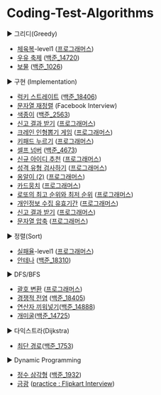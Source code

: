 # Coding-Test-Algorithms

▶ 그리디(Greedy)

- [체육복](https://github.com/hoijoii/CodingTest-Algorithm/blob/master/Greedy/programmers_greedy_gym_clothes(level1).py)-level1 ([프로그래머스](https://programmers.co.kr/learn/courses/30/lessons/42862))
- [우유 축제](https://github.com/hoijoii/CodingTest-Algorithm/blob/main/Greedy/baekjoon_14720_milk_festival.py) ([백준_14720](https://www.acmicpc.net/problem/14720))
- [보물](https://github.com/hoijoii/CodingTest-Algorithm/blob/main/Greedy/baekjoon_1026_tresure.py) ([백준_1026](https://github.com/hoijoii/CodingTest-Algorithm/blob/main/Greedy/baekjoon_1026_tresure.py))
  

▶ 구현 (Implementation)

- [럭키 스트레이트](https://github.com/hoijoii/CodingTest-Algorithm/blob/master/Implementation/implementation_baekjoon_18406_lucky_straight.py) ([백준_18406](https://www.acmicpc.net/problem/18406))
- [문자열 재정렬](https://github.com/hoijoii/CodingTest-Algorithm/blob/master/Implementation/implementation_Facebook_Interview_rearrange_string.py) (Facebook Interview)
- [색종이](https://github.com/hoijoii/CodingTest-Algorithm/blob/main/Implementation/baekjoon_2563_color_paper.py) ([백준_2563](https://www.acmicpc.net/problem/2563))
- [신고 결과 받기](https://github.com/hoijoii/CodingTest-Algorithm/blob/main/Implementation/programmers_report_id.py) ([프로그래머스](https://school.programmers.co.kr/learn/courses/30/lessons/92334))
- [크레인 인형뽑기 게임](https://github.com/hoijoii/CodingTest-Algorithm/blob/main/Implementation/programmers_crain.py) ([프로그래머스](https://school.programmers.co.kr/learn/courses/30/lessons/64061))
- [키패드 누르기](https://github.com/hoijoii/CodingTest-Algorithm/blob/main/Implementation/programmers_keypad.py) ([프로그래머스](https://school.programmers.co.kr/learn/courses/30/lessons/67256))
- [셀프 넘버](https://github.com/hoijoii/CodingTest-Algorithm/blob/main/Implementation/baekjoon_4673_self_number.py) ([백준_4673](https://www.acmicpc.net/problem/4673))
- [신규 아이디 추천](https://github.com/hoijoii/CodingTest-Algorithm/blob/main/Implementation/programmers_new_id.py) ([프로그래머스](https://school.programmers.co.kr/learn/courses/30/lessons/72410))
- [성격 유형 검사하기](https://github.com/hoijoii/CodingTest-Algorithm/blob/main/Implementation/programmers_MBTI.py) ([프로그래머스](https://school.programmers.co.kr/learn/courses/30/lessons/118666))
- [옹알이 (2)](https://github.com/hoijoii/CodingTest-Algorithm/blob/main/Implementation/programmers_babbling.py) ([프로그래머스](https://school.programmers.co.kr/learn/courses/30/lessons/133499))
- [카드뭉치](https://github.com/hoijoii/CodingTest-Algorithm/blob/main/Implementation/programmers_card_dek.py) ([프로그래머스](https://school.programmers.co.kr/learn/courses/30/lessons/159994))
- [로또의 최고 순위와 최저 순위](https://github.com/hoijoii/CodingTest-Algorithm/blob/main/Implementation/programmers_min_max_lotto.p) ([프로그래머스](https://school.programmers.co.kr/learn/courses/30/lessons/77484))
- [개인정보 수집 유효기간](https://github.com/hoijoii/CodingTest-Algorithm/blob/main/Implementation/programmers_personal_info.py) ([프로그래머스](https://school.programmers.co.kr/learn/courses/30/lessons/150370))
- [신고 결과 받기](https://github.com/hoijoii/CodingTest-Algorithm/blob/main/Implementation/programmers_report_id.py) ([프로그래머스](https://school.programmers.co.kr/learn/courses/30/lessons/92334))
- [문자열 압축](https://github.com/hoijoii/CodingTest-Algorithm/blob/main/Implementation/programmers_string_press.py) ([프로그래머스](https://school.programmers.co.kr/learn/courses/30/lessons/60057))


▶ 정렬(Sort)

- [실패율](https://github.com/hoijoii/CodingTest-Algorithm/blob/master/Sort/programmers_sort_failure_rate(level1).py)-level1 ([프로그래머스](https://programmers.co.kr/learn/courses/30/lessons/42889))
- [안테나](https://github.com/hoijoii/CodingTest-Algorithm/blob/master/Sort/sort_baekjoon_18310_antenna.py) ([백준_18310](https://www.acmicpc.net/problem/18310))

 
▶ DFS/BFS

- [괄호 변환](https://github.com/hoijoii/CodingTest-Algorithm/blob/master/DFS%26BFS/baekjoon_DFS%26BFS_14888_insert_operator.py) ([프로그래머스](https://programmers.co.kr/learn/courses/30/lessons/60058))
- [경쟁적 전염](https://github.com/hoijoii/CodingTest-Algorithm/blob/master/DFS%26BFS/baekjoon_DFS%26BFS_18405_competitive_contagion.py) ([백준_18405](https://www.acmicpc.net/problem/18405))
- [연산자 끼워넣기](https://github.com/hoijoii/CodingTest-Algorithm/blob/master/DFS%26BFS/baekjoon_DFS%26BFS_14888_insert_operator.py)([백준_14888](https://www.acmicpc.net/problem/14888))
- [개미굴](https://github.com/hoijoii/CodingTest-Algorithm/blob/main/DFS%26BFS/baekjoon_14725_ant_house.py)([백준_14725](https://www.acmicpc.net/problem/14725))


▶ 다익스트라(Dijkstra)

- [최단 경로](https://github.com/hoijoii/CodingTest-Algorithm/blob/main/Dijkstra/baekjoon_1753_shortest_path.py)([백준_1753](https://www.acmicpc.net/problem/1753))


▶ Dynamic Programming

- [정수 삼각형](https://github.com/hoijoii/CodingTest-Algorithm/blob/master/Dynamic_programming/Baekjoon_integer_triangle.py) ([백준_1932](https://www.acmicpc.net/problem/1932))
- [금광](https://github.com/hoijoii/CodingTest-Algorithm/blob/master/Dynamic_programming/Flipkart_gold_mine.py) ([practice : Flipkart Interview](https://practice.geeksforgeeks.org/problems/gold-mine-problem2608/1))
